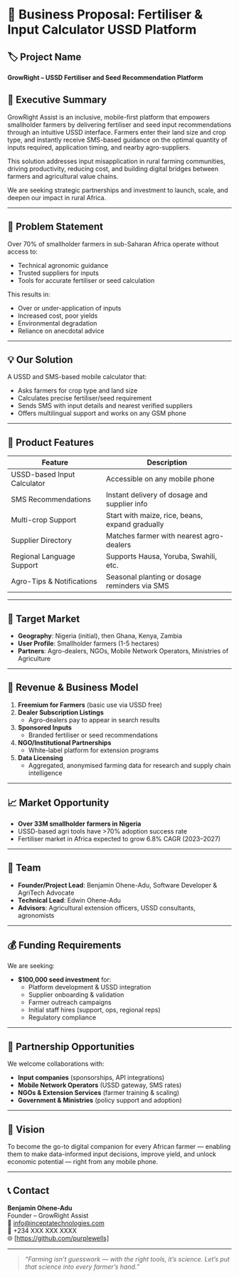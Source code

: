 # 📄 Business Proposal: Fertiliser & Input Calculator USSD Platform

## 🏷️ Project Name
**GrowRight – USSD Fertiliser and Seed Recommendation Platform**

## 🧩 Executive Summary

GrowRight Assist is an inclusive, mobile-first platform that empowers smallholder farmers by delivering fertiliser and seed input recommendations through an intuitive USSD interface. Farmers enter their land size and crop type, and instantly receive SMS-based guidance on the optimal quantity of inputs required, application timing, and nearby agro-suppliers.

This solution addresses input misapplication in rural farming communities, driving productivity, reducing cost, and building digital bridges between farmers and agricultural value chains.

We are seeking strategic partnerships and investment to launch, scale, and deepen our impact in rural Africa.

---

## 🎯 Problem Statement

Over 70% of smallholder farmers in sub-Saharan Africa operate without access to:
- Technical agronomic guidance
- Trusted suppliers for inputs
- Tools for accurate fertiliser or seed calculation

This results in:
- Over or under-application of inputs
- Increased cost, poor yields
- Environmental degradation
- Reliance on anecdotal advice

---

## 💡 Our Solution

A USSD and SMS-based mobile calculator that:
- Asks farmers for crop type and land size
- Calculates precise fertiliser/seed requirement
- Sends SMS with input details and nearest verified suppliers
- Offers multilingual support and works on any GSM phone

---

## 📱 Product Features

| Feature                        | Description                                      |
|-------------------------------|--------------------------------------------------|
| USSD-based Input Calculator   | Accessible on any mobile phone                   |
| SMS Recommendations           | Instant delivery of dosage and supplier info     |
| Multi-crop Support            | Start with maize, rice, beans, expand gradually  |
| Supplier Directory            | Matches farmer with nearest agro-dealers         |
| Regional Language Support     | Supports Hausa, Yoruba, Swahili, etc.            |
| Agro-Tips & Notifications     | Seasonal planting or dosage reminders via SMS    |

---

## 🎯 Target Market

- **Geography**: Nigeria (initial), then Ghana, Kenya, Zambia
- **User Profile**: Smallholder farmers (1-5 hectares)
- **Partners**: Agro-dealers, NGOs, Mobile Network Operators, Ministries of Agriculture

---

## 🔁 Revenue & Business Model

1. **Freemium for Farmers** (basic use via USSD free)
2. **Dealer Subscription Listings**
   - Agro-dealers pay to appear in search results
3. **Sponsored Inputs**
   - Branded fertiliser or seed recommendations
4. **NGO/Institutional Partnerships**
   - White-label platform for extension programs
5. **Data Licensing**
   - Aggregated, anonymised farming data for research and supply chain intelligence

---

## 📈 Market Opportunity

- **Over 33M smallholder farmers in Nigeria**
- USSD-based agri tools have >70% adoption success rate
- Fertiliser market in Africa expected to grow 6.8% CAGR (2023–2027)

---

## 👥 Team

- **Founder/Project Lead**: Benjamin Ohene-Adu, Software Developer & AgriTech Advocate
- **Technical Lead**: Edwin Ohene-Adu
- **Advisors**: Agricultural extension officers, USSD consultants, agronomists

---

## 💰 Funding Requirements

We are seeking:
- **$100,000 seed investment** for:
  - Platform development & USSD integration
  - Supplier onboarding & validation
  - Farmer outreach campaigns
  - Initial staff hires (support, ops, regional reps)
  - Regulatory compliance

---

## 🤝 Partnership Opportunities

We welcome collaborations with:
- **Input companies** (sponsorships, API integrations)
- **Mobile Network Operators** (USSD gateway, SMS rates)
- **NGOs & Extension Services** (farmer training & scaling)
- **Government & Ministries** (policy support and adoption)

---

## 🔮 Vision

To become the go-to digital companion for every African farmer — enabling them to make data-informed input decisions, improve yield, and unlock economic potential — right from any mobile phone.

---

## 📞 Contact

**Benjamin Ohene-Adu**  
Founder – GrowRight Assist  
📧 info@inceptatechnologies.com  
📱 +234 XXX XXX XXXX  
🌐 [https://github.com/purplewells]

---

> *“Farming isn’t guesswork — with the right tools, it’s science. Let’s put that science into every farmer’s hand.”*


